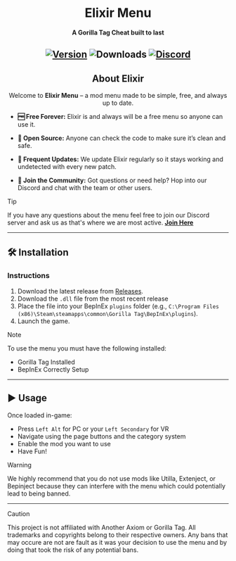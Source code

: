 <div align="center">

# Elixir Menu

**A Gorilla Tag Cheat built to last**

[![Version](https://img.shields.io/github/v/release/menker-cs/Elixir?display_name=release&style=for-the-badge&label=Version&color=%23983DFF)](https://github.com/menker-cs/Elixir/releases)
![Downloads](https://img.shields.io/github/downloads/menker-cs/Elixir/total?style=for-the-badge&color=%23983DFF&cacheBust=1)
[![Discord](https://img.shields.io/discord/1363396224547553444?style=for-the-badge&color=%23983DFF)](https://discord.gg/QFeUpmg8vd)
---

## About Elixir

Welcome to **Elixir Menu** – a mod menu made to be simple, free, and always up to date.
</div>

* **🆓 Free Forever:**
  Elixir is and always will be a free menu so anyone can use it.
* **📂 Open Source:**
  Anyone can check the code to make sure it’s clean and safe.

* **🔄 Frequent Updates:**
  We update Elixir regularly so it stays working and undetected with every new patch.

* **💬 Join the Community:**
  Got questions or need help? Hop into our Discord and chat with the team or other users.
> [!TIP]
> If you have any questions about the menu feel free to join our Discord server and ask us as that's where we are most active.
> **[Join Here](https://discord.gg/QFeUpmg8vd)**

---

## 🛠️ Installation

### Instructions

1. Download the latest release from [Releases](https://github.com/menker-cs/Elixir/releases).  
2. Download the `.dll` file from the most recent release 
3. Place the file into your BepInEx `plugins` folder (e.g., `C:\Program Files (x86)\Steam\steamapps\common\Gorilla Tag\BepInEx\plugins`).  
4. Launch the game.
   
> [!NOTE]
> To use the menu you must have the following installed:
> * Gorilla Tag Installed
> * BepInEx Correctly Setup

---

## ▶️ Usage

Once loaded in-game:

- Press `Left Alt` for PC or your `Left Secondary` for VR
- Navigate using the page buttons and the category system
- Enable the mod you want to use
- Have Fun!
  
> [!WARNING]
> We highly recommend that you do not use mods like Utilla, Extenject, or Bepinject because they can interfere with the menu which could potentially lead to being banned.
---
> [!CAUTION]
> This project is not affiliated with Another Axiom or Gorilla Tag.
> All trademarks and copyrights belong to their respective owners.
> Any bans that may occure are not are fault as it was your decision to use the menu and by doing that took the risk of any potential bans.
